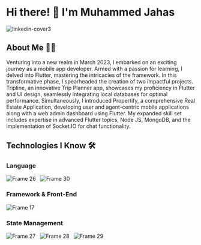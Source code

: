 # Hi there! 👋 I'm Muhammed Jahas

![linkedin-cover3](https://github.com/muhammed-jahas/muhammed-jahas/assets/111055088/35578273-856c-4160-92c8-5e9ccccb97bb)


## About Me 👨‍💻
Venturing into a new realm in March 2023, I embarked on an exciting journey as a mobile app developer. Armed with a passion for learning, I delved into Flutter, mastering the intricacies of the framework. In this transformative phase, I spearheaded the creation of two impactful projects. Tripline, an innovative Trip Planner app, showcases my proficiency in Flutter and UI design, seamlessly integrating local databases for optimal performance. Simultaneously, I introduced Propertify, a comprehensive Real Estate Application, developing user and agent-centric mobile applications along with a web admin dashboard using Flutter. My expanded skill set includes expertise in advanced Flutter topics, Node JS, MongoDB, and the implementation of Socket.IO for chat functionality.

## Technologies I Know 🛠️

### Language
![Frame 26](https://github.com/muhammed-jahas/muhammed-jahas/assets/111055088/f7a051e0-a4cc-4465-b904-7dbcf3d4a7a9)&nbsp;&nbsp;
![Frame 30](https://github.com/muhammed-jahas/muhammed-jahas/assets/111055088/12efdd7a-a390-43b5-b527-e35df6d9cf0c)

### Framework & Front-End
![Frame 17](https://github.com/muhammed-jahas/muhammed-jahas/assets/111055088/78c77fcb-99b2-4b18-9813-439404345696)&nbsp;&nbsp;

### State Management
![Frame 27](https://github.com/muhammed-jahas/muhammed-jahas/assets/111055088/4396cba0-e38d-4378-b11a-5e6f110f9bd3)&nbsp;&nbsp;
![Frame 28](https://github.com/muhammed-jahas/muhammed-jahas/assets/111055088/71c92c83-8447-40db-8c2a-f62046c55f83)&nbsp;&nbsp;
![Frame 29](https://github.com/muhammed-jahas/muhammed-jahas/assets/111055088/189e9b02-a711-458e-854f-1e98f74c210d)






